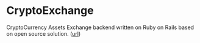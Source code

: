 # CryptoExchange 

CryptoCurrency Assets Exchange backend written on Ruby on Rails based on open source solution. ([url](https://ircex.com))
